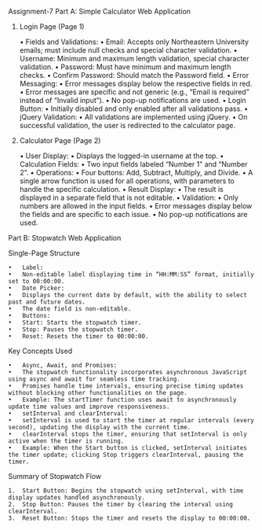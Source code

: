 Assignment-7
Part A: Simple Calculator Web Application

1. Login Page (Page 1)

	•	Fields and Validations:
	•	Email: Accepts only Northeastern University emails; must include null checks and special character validation.
	•	Username: Minimum and maximum length validation, special character validation.
	•	Password: Must have minimum and maximum length checks.
	•	Confirm Password: Should match the Password field.
	•	Error Messaging:
	•	Error messages display below the respective fields in red.
	•	Error messages are specific and not generic (e.g., “Email is required” instead of “Invalid input”).
	•	No pop-up notifications are used.
	•	Login Button:
	•	Initially disabled and only enabled after all validations pass.
	•	jQuery Validation:
	•	All validations are implemented using jQuery.
	•	On successful validation, the user is redirected to the calculator page.

2. Calculator Page (Page 2)

	•	User Display:
	•	Displays the logged-in username at the top.
	•	Calculation Fields:
	•	Two input fields labeled “Number 1” and “Number 2”.
	•	Operations:
	•	Four buttons: Add, Subtract, Multiply, and Divide.
	•	A single arrow function is used for all operations, with parameters to handle the specific calculation.
	•	Result Display:
	•	The result is displayed in a separate field that is not editable.
	•	Validation:
	•	Only numbers are allowed in the input fields.
	•	Error messages display below the fields and are specific to each issue.
	•	No pop-up notifications are used.

Part B: Stopwatch Web Application

Single-Page Structure

	•	Label:
	•	Non-editable label displaying time in “HH:MM:SS” format, initially set to 00:00:00.
	•	Date Picker:
	•	Displays the current date by default, with the ability to select past and future dates.
	•	The date field is non-editable.
	•	Buttons:
	•	Start: Starts the stopwatch timer.
	•	Stop: Pauses the stopwatch timer.
	•	Reset: Resets the timer to 00:00:00.

Key Concepts Used

	•	Async, Await, and Promises:
	•	The stopwatch functionality incorporates asynchronous JavaScript using async and await for seamless time tracking.
	•	Promises handle time intervals, ensuring precise timing updates without blocking other functionalities on the page.
	•	Example: The startTimer function uses await to asynchronously update time values and improve responsiveness.
	•	setInterval and clearInterval:
	•	setInterval is used to start the timer at regular intervals (every second), updating the display with the current time.
	•	clearInterval stops the timer, ensuring that setInterval is only active when the timer is running.
	•	Example: When the Start button is clicked, setInterval initiates the timer update; clicking Stop triggers clearInterval, pausing the timer.

Summary of Stopwatch Flow

	1.	Start Button: Begins the stopwatch using setInterval, with time display updates handled asynchronously.
	2.	Stop Button: Pauses the timer by clearing the interval using clearInterval.
	3.	Reset Button: Stops the timer and resets the display to 00:00:00.



